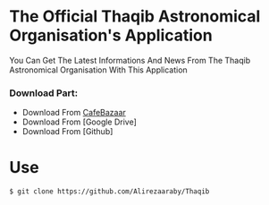 # The Official Thaqib Astronomical Organisation's Application
You Can Get The Latest Informations And News From The Thaqib Astronomical Organisation With This Application
### Download Part:
* Download From [CafeBazaar]
* Download From [Google Drive]
* Download From [Github]

[cafebazaar]: <http://cafebazaar.ir/>

# Use
```sh
$ git clone https://github.com/Alirezaaraby/Thaqib
```

